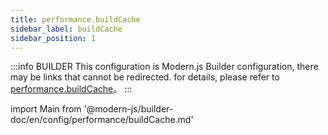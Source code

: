 ```yaml
---
title: performance.buildCache
sidebar_label: buildCache
sidebar_position: 1
---
```


:::info BUILDER
This configuration is Modern.js Builder configuration, there may be links that cannot be redirected. for details, please refer to [performance.buildCache](https://modernjs.dev/builder/zh/api/config-performance.html#performance-buildcache)。
:::

import Main from '@modern-js/builder-doc/en/config/performance/buildCache.md'

<Main />
